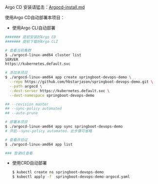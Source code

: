 Argo CD 安装请猛击：[Argocd-install.md](https://github.com/hbstarjason/Continuous-Deploy/blob/master/Argocd-install.md)

使用Argo CD自动部署本项目：

- 使用Argo CLI自动部署

```bash
####### 提前安装好Argo CD
####### 提前下载好Argo CLI

# 查看当前集群
$ ./argocd-linux-amd64 cluster list 
SERVER                                                                      NAME      STATUS      MESSAGE
https://kubernetes.default.svc                                                        Successful  

# 添加本项目
$ ./argocd-linux-amd64 app create springboot-devops-demo \
  --repo https://github.com/hbstarjason/springboot-devops-demo.git \
  --path argocd \
  --dest-server https://kubernetes.default.svc \
  --dest-namespace springboot-devops-demo

## --revision master  
## --sync-policy automated  
## --auto-prune

# 部署本项目
$ ./argocd-linux-amd64 app sync springboot-devops-demo
# 开启--sync-policy automated，此步骤可省略

# 查看并验证
$ ./argocd-linux-amd64 app list

### 登录UI查看
```

- 使用CRD自动部署

  ```bash  
  $ kubectl create ns springboot-devops-demo
  $ kubectl apply -f  springboot-devops-demo-argocd.yaml
 
  ```

  

